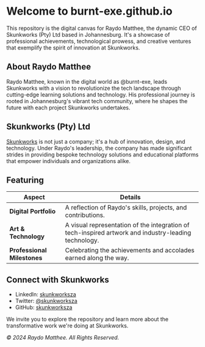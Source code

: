 # Welcome to burnt-exe.github.io

This repository is the digital canvas for Raydo Matthee, the dynamic CEO of Skunkworks (Pty) Ltd based in Johannesburg. It's a showcase of professional achievements, technological prowess, and creative ventures that exemplify the spirit of innovation at Skunkworks.

## About Raydo Matthee

Raydo Matthee, known in the digital world as @burnt-exe, leads Skunkworks with a vision to revolutionize the tech landscape through cutting-edge learning solutions and technology. His professional journey is rooted in Johannesburg's vibrant tech community, where he shapes the future with each project Skunkworks undertakes.

## Skunkworks (Pty) Ltd

[Skunkworks](https://www.skunkworks.africa) is not just a company; it's a hub of innovation, design, and technology. Under Raydo's leadership, the company has made significant strides in providing bespoke technology solutions and educational platforms that empower individuals and organizations alike.

## Featuring

| Aspect            | Details                                                                             |
|-------------------|-------------------------------------------------------------------------------------|
| **Digital Portfolio** | A reflection of Raydo's skills, projects, and contributions.                        |
| **Art & Technology**  | A visual representation of the integration of tech-inspired artwork and industry-leading technology. |
| **Professional Milestones** | Celebrating the achievements and accolades earned along the way.                |

## Connect with Skunkworks

- LinkedIn: [skunkworksza](https://linkedin.com/company/skunkworksza)
- Twitter: [@skunkworksza](https://twitter.com/skunkworksza)
- GitHub: [skunkworksza](https://github.com/skunkworksza)

We invite you to explore the repository and learn more about the transformative work we're doing at Skunkworks.

_© 2024 Raydo Matthee. All Rights Reserved._
